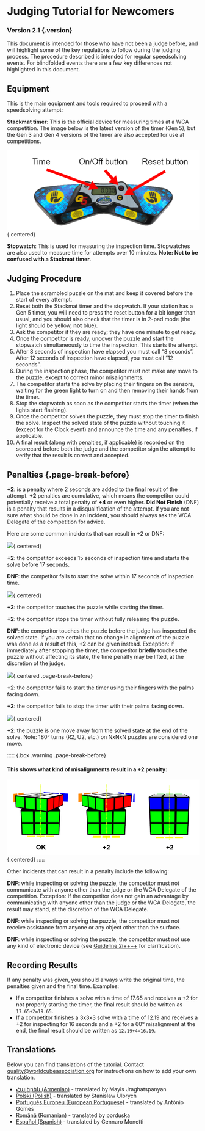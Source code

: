 # Judging Tutorial for Newcomers

### Version 2.1 {.version}

This document is intended for those who have not been a judge before, and will highlight some of the key regulations to follow during the judging process. The procedure described is intended for regular speedsolving events. For blindfolded events there are a few key differences not highlighted in this document.

## Equipment

This is the main equipment and tools required to proceed with a speedsolving attempt:

**Stackmat timer**: This is the official device for measuring times at a WCA competition. The image below is the latest version of the timer (Gen 5), but the Gen 3 and Gen 4 versions of the timer are also accepted for use at competitions.

![](images/timer.png){.centered}

**Stopwatch**: This is used for measuring the inspection time. Stopwatches are also used to measure time for attempts over 10 minutes. **Note: Not to be confused with a Stackmat timer.**

## Judging Procedure

1. Place the scrambled puzzle on the mat and keep it covered before the start of every attempt.
2. Reset both the Stackmat timer and the stopwatch. If your station has a Gen 5 timer, you will need to press the reset button for a bit longer than usual, and you should also check that the timer is in 2-pad mode (the light should be yellow, **not** blue).
3. Ask the competitor if they are ready; they have one minute to get ready.
4. Once the competitor is ready, uncover the puzzle and start the stopwatch simultaneously to time the inspection. This starts the attempt.
5. After 8 seconds of inspection have elapsed you must call “8 seconds”. After 12 seconds of inspection have elapsed, you must call “12 seconds”.
6. During the inspection phase, the competitor must not make any move to the puzzle, except to correct minor misalignments.
7. The competitor starts the solve by placing their fingers on the sensors, waiting for the green light to turn on and then removing their hands from the timer.
8. Stop the stopwatch as soon as the competitor starts the timer (when the lights start flashing).
9. Once the competitor solves the puzzle, they must stop the timer to finish the solve. Inspect the solved state of the puzzle without touching it (except for the Clock event) and announce the time and any penalties, if applicable.
10. A final result (along with penalties, if applicable) is recorded on the scorecard before both the judge and the competitor sign the attempt to verify that the result is correct and accepted.

## Penalties {.page-break-before}

**+2**: is a penalty where 2 seconds are added to the final result of the attempt. **+2** penalties are cumulative, which means the competitor could potentially receive a total penalty of **+4** or even higher. **Did Not Finish** (DNF) is a penalty that results in a disqualification of the attempt. If you are not sure what should be done in an incident, you should always ask the WCA Delegate of the competition for advice.

Here are some common incidents that can result in +2 or DNF:

![](images/penalty1.png){.centered}

**+2**: the competitor exceeds 15 seconds of inspection time and starts the solve before 17 seconds.

**DNF**: the competitor fails to start the solve within 17 seconds of inspection time.

![](images/penalty2.png){.centered}

**+2**: the competitor touches the puzzle while starting the timer.

**+2**: the competitor stops the timer without fully releasing the puzzle.

**DNF**: the competitor touches the puzzle before the judge has inspected the solved state. If you are certain that no change in alignment of the puzzle was done as a result of this, **+2** can be given instead. Exception: if immediately after stopping the timer, the competitor **briefly** touches the puzzle without affecting its state, the time penalty may be lifted, at the discretion of the judge.

![](images/penalty3.png){.centered .page-break-before}

**+2**: the competitor fails to start the timer using their fingers with the palms facing down.

**+2**: the competitor fails to stop the timer with their palms facing down.

![](images/penalty4.png){.centered}

**+2**: the puzzle is one move away from the solved state at the end of the solve. Note: 180° turns (R2, U2, etc.) on NxNxN puzzles are considered one move.

::::: {.box .warning .page-break-before}

#### This shows what kind of misalignments result in a +2 penalty:

![](images/misalignments.png){.centered}
:::::

Other incidents that can result in a penalty include the following:

**DNF**: while inspecting or solving the puzzle, the competitor must not communicate with anyone other than the judge or the WCA Delegate of the competition. Exception: If the competitor does not gain an advantage by communicating with anyone other than the judge or the WCA Delegate, the result may stand, at the discretion of the WCA Delegate.

**DNF**: while inspecting or solving the puzzle, the competitor must not receive assistance from anyone or any object other than the surface.

**DNF**: while inspecting or solving the puzzle, the competitor must not use any kind of electronic device (see [Guideline 2i++++](wca{regulations/guidelines.html#2i++++}) for clarification).

## Recording Results

If any penalty was given, you should always write the original time, the penalties given and the final time. Examples:

- If a competitor finishes a solve with a time of 17.65 and receives a +2 for not properly starting the timer, the final result should be written as `17.65+2=19.65`. 
- If a competitor finishes a 3x3x3 solve with a time of 12.19 and receives a +2 for inspecting for 16 seconds and a +2 for a 60° misalignment at the end, the final result should be written as `12.19+4=16.19`.

## Translations

Below you can find translations of the tutorial. Contact quality@worldcubeassociation.org for instructions on how to add your own translation.

- [Հայերեն (Armenian)](wcadoc{edudoc/judge-tutorial/judge-tutorial-am.pdf}) - translated by Mayis Jraghatspanyan
- [Polski (Polish)](wcadoc{edudoc/judge-tutorial/judge-tutorial-pl.pdf}) - translated by Stanislaw Ulbrych
- [Português Europeu (European Portuguese)](wcadoc{edudoc/judge-tutorial/judge-tutorial-pt.pdf}) - translated by António Gomes
- [Română (Romanian)](wcadoc{edudoc/judge-tutorial/judge-tutorial-ro.pdf}) - translated by porduska
- [Español (Spanish)](wcadoc{edudoc/judge-tutorial/judge-tutorial-es.pdf}) - translated by Gennaro Monetti
